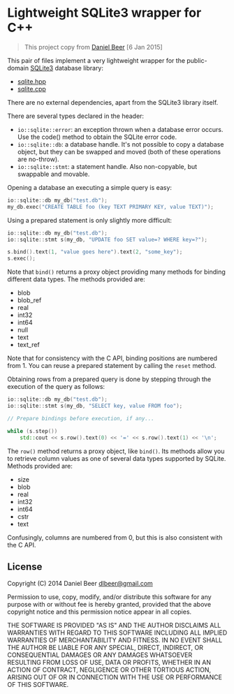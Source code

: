 # Lightweight SQLite3 wrapper for C++

> This project copy from [Daniel Beer](https://dlbeer.co.nz/oss/sqlite.html) [6 Jan 2015]

This pair of files implement a very lightweight wrapper for the public-domain [SQLite3](http://sqlite.org/) database library:

* [sqlite.hpp](https://github.com/hoathienvu8x/sqlite-wrap/blob/master/sqlite.hpp)
* [sqlite.cpp](https://github.com/hoathienvu8x/sqlite-wrap/blob/master/sqlite.cpp)

There are no external dependencies, apart from the SQLite3 library itself.

There are several types declared in the header:

* `io::sqlite::error`: an exception thrown when a database error occurs. Use the code() method to obtain the SQLite error code.
* `io::sqlite::db`: a database handle. It's not possible to copy a database object, but they can be swapped and moved (both of these operations are no-throw).
* `io::sqlite::stmt`: a statement handle. Also non-copyable, but swappable and movable.

Opening a database an executing a simple query is easy:

```c++
io::sqlite::db my_db("test.db");
my_db.exec("CREATE TABLE foo (key TEXT PRIMARY KEY, value TEXT)");
```

Using a prepared statement is only slightly more difficult:

```c++
io::sqlite::db my_db("test.db");
io::sqlite::stmt s(my_db, "UPDATE foo SET value=? WHERE key=?");

s.bind().text(1, "value goes here").text(2, "some_key");
s.exec();
```

Note that `bind()` returns a proxy object providing many methods for binding different data types. The methods provided are:

* blob
* blob_ref
* real
* int32
* int64
* null
* text
* text_ref

Note that for consistency with the C API, binding positions are numbered from 1. You can reuse a prepared statement by calling the `reset` method.

Obtaining rows from a prepared query is done by stepping through the execution of the query as follows:

```c++
io::sqlite::db my_db("test.db");
io::sqlite::stmt s(my_db, "SELECT key, value FROM foo");

// Prepare bindings before execution, if any...

while (s.step())
    std::cout << s.row().text(0) << '=' << s.row().text(1) << '\n';
```

The `row()` method returns a proxy object, like `bind()`. Its methods allow you to retrieve column values as one of several data types supported by SQLite. Methods provided are:

* size
* blob
* real
* int32
* int64
* cstr
* text

Confusingly, columns are numbered from 0, but this is also consistent with the C API.

## License

Copyright (C) 2014 Daniel Beer <dlbeer@gmail.com>

Permission to use, copy, modify, and/or distribute this software for any purpose with or without fee is hereby granted, provided that the above copyright notice and this permission notice appear in all copies.

THE SOFTWARE IS PROVIDED "AS IS" AND THE AUTHOR DISCLAIMS ALL WARRANTIES WITH REGARD TO THIS SOFTWARE INCLUDING ALL IMPLIED WARRANTIES OF MERCHANTABILITY AND FITNESS. IN NO EVENT SHALL THE AUTHOR BE LIABLE FOR ANY SPECIAL, DIRECT, INDIRECT, OR CONSEQUENTIAL DAMAGES OR ANY DAMAGES WHATSOEVER RESULTING FROM LOSS OF USE, DATA OR PROFITS, WHETHER IN AN ACTION OF CONTRACT, NEGLIGENCE OR OTHER TORTIOUS ACTION, ARISING OUT OF OR IN CONNECTION WITH THE USE OR PERFORMANCE OF THIS SOFTWARE.
